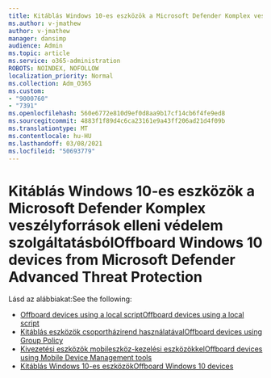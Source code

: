 ```yaml
---
title: Kitáblás Windows 10-es eszközök a Microsoft Defender Komplex veszélyforrások elleni védelem szolgáltatásból
ms.author: v-jmathew
author: v-jmathew
manager: dansimp
audience: Admin
ms.topic: article
ms.service: o365-administration
ROBOTS: NOINDEX, NOFOLLOW
localization_priority: Normal
ms.collection: Adm_O365
ms.custom:
- "9000760"
- "7391"
ms.openlocfilehash: 560e6772e810d9ef0d8aa9b17cf14cb6f4fe9ed8
ms.sourcegitcommit: 4883f1f89d4c6ca23161e9a43ff206ad21d4f09b
ms.translationtype: MT
ms.contentlocale: hu-HU
ms.lasthandoff: 03/08/2021
ms.locfileid: "50693779"
---
```

# <a name="offboard-windows-10-devices-from-microsoft-defender-advanced-threat-protection"></a><span data-ttu-id="0474e-102">Kitáblás Windows 10-es eszközök a Microsoft Defender Komplex veszélyforrások elleni védelem szolgáltatásból</span><span class="sxs-lookup"><span data-stu-id="0474e-102">Offboard Windows 10 devices from Microsoft Defender Advanced Threat Protection</span></span>

<span data-ttu-id="0474e-103">Lásd az alábbiakat:</span><span class="sxs-lookup"><span data-stu-id="0474e-103">See the following:</span></span>

- [<span data-ttu-id="0474e-104">Offboard devices using a local script</span><span class="sxs-lookup"><span data-stu-id="0474e-104">Offboard devices using a local script</span></span>](https://go.microsoft.com/fwlink/?linkid=2143465)
- [<span data-ttu-id="0474e-105">Kitáblás eszközök csoportházirend használatával</span><span class="sxs-lookup"><span data-stu-id="0474e-105">Offboard devices using Group Policy</span></span>](https://go.microsoft.com/fwlink/?linkid=2143632)
- [<span data-ttu-id="0474e-106">Kivezetési eszközök mobileszköz-kezelési eszközökkel</span><span class="sxs-lookup"><span data-stu-id="0474e-106">Offboard devices using Mobile Device Management tools</span></span>](https://go.microsoft.com/fwlink/?linkid=2143633)
- [<span data-ttu-id="0474e-107">Kitáblás Windows 10-es eszközök</span><span class="sxs-lookup"><span data-stu-id="0474e-107">Offboard Windows 10 devices</span></span>](https://go.microsoft.com/fwlink/?linkid=2143629)
